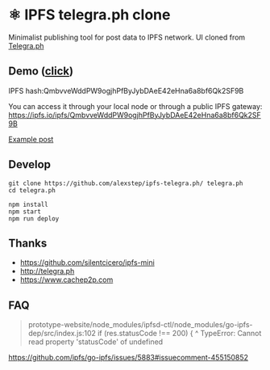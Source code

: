 
# ⚛ IPFS telegra.ph clone

Minimalist publishing tool for post data to IPFS network.
UI cloned from [Telegra.ph](http://telegra.ph)

## Demo ([click](https://ipfs.io/ipfs/QmbvveWddPW9ogjhPfByJybDAeE42eHna6a8bf6Qk2SF9B))
IPFS hash:QmbvveWddPW9ogjhPfByJybDAeE42eHna6a8bf6Qk2SF9B

You can access it through your local node or through a public IPFS gateway:
https://ipfs.io/ipfs/QmbvveWddPW9ogjhPfByJybDAeE42eHna6a8bf6Qk2SF9B

[Example post](https://ipfs.io/ipfs/QmRntMvqmhEH1YZDfEVeR8GS23XcL3hJpL2DEGP3NMeU7J/)

## Develop
```
git clone https://github.com/alexstep/ipfs-telegra.ph/ telegra.ph
cd telegra.ph

npm install
npm start
npm run deploy
```

## Thanks
 * https://github.com/silentcicero/ipfs-mini
 * http://telegra.ph
 * https://www.cachep2p.com


## FAQ

> prototype-website/node_modules/ipfsd-ctl/node_modules/go-ipfs-dep/src/index.js:102
      if (res.statusCode !== 200) {
              ^
TypeError: Cannot read property 'statusCode' of undefined

https://github.com/ipfs/go-ipfs/issues/5883#issuecomment-455150852